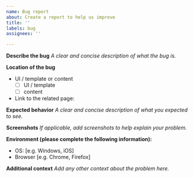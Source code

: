 ```yaml
---
name: Bug report
about: Create a report to help us improve
title: ''
labels: bug
assignees: ''

---
```


**Describe the bug**
*A clear and concise description of what the bug is.*

**Location of the bug**
- UI / template or content
  - [ ] UI / template
  - [ ] content
- Link to the related page: 

**Expected behavior**
*A clear and concise description of what you expected to see.*

**Screenshots**
*If applicable, add screenshots to help explain your problem.*

**Environment (please complete the following information):**
 - OS: [e.g. Windows, iOS]
 - Browser [e.g. Chrome, Firefox]

**Additional context**
*Add any other context about the problem here.*
